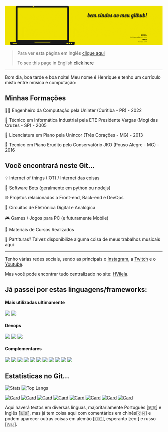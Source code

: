 ![Top Screen](TopScreenGitHub.gif)

> Para ver esta página em Inglês [clique aqui](https://github.com/vilelalabs/vilelalabs/blob/main/README.md)
> 
> To see this page in English [click here](https://github.com/vilelalabs/vilelalabs/blob/main/README.md)
---



Bom dia, boa tarde e boa noite! Meu nome é Henrique e tenho um currículo misto entre música e computação:

## Minhas Formações

👨‍💻 Engenheiro da Computação pela Uninter (Curitiba - PR) - 2022

🔧 Técnico em Informática Industrial pela ETE Presidente Vargas (Mogi das Cruzes - SP) - 2005

🎹 Licenciatura em Piano pela Unincor (Três Corações - MG) - 2013

🎼 Técnico em Piano Erudito pelo Conservatório JKO (Pouso Alegre - MG) - 2016


##  Você encontrará neste Git...

💡 Internet of things (IOT) / Internet das coisas

🤖 Software Bots (geralmente em python ou nodejs)

🌐 Projetos relacionados a Front-end, Back-end e DevOps

🔌 Circuitos de Eletrônica Digital e Analógica

🎮 Games / Jogos para PC (e futuramente Mobile)

📖 Materiais de Cursos Realizados

🎼 Partituras? Talvez disponibilize alguma coisa de meus trabalhos musicais aqui

---
Tenho várias redes sociais, sendo as principais o [Instagram](https://instagram.com/henriquevilelamusic), a [Twitch](https://twitch.tv/vilelalabs) e o [Youtube](https://youtube.com/henriquevilelamusic).

Mas você pode encontrar tudo centralizado no site: [HVilela](https://hvilela.com/social).

<!-- passo a passo para os ícones em:
      https://javascript.plainenglish.io/how-to-make-custom-language-badges-for-your-profile-using-shields-io-d2aeaf016b6b
      usando https://shields.io/ e ícones de https://simpleicons.org/-->
## Já passei por estas linguagens/frameworks: 

#### Mais utilizadas ultimamente
![](https://img.shields.io/badge/-C++-00599C?logo=cplusplus&logoColor=white&style=plastic) 
![](https://img.shields.io/badge/-JavaScript-F7DF1E?logo=javascript&logoColor=white&style=plastic)
#### Devops
![](https://img.shields.io/badge/-Terraform-7B42BC?logo=terraform&logoColor=white&style=plastic)
![](https://img.shields.io/badge/-Docker-2496ED?logo=docker&logoColor=white&style=plastic)
![](https://img.shields.io/badge/-Jenkins-D24939?logo=jenkins&logoColor=white&style=plastic)
#### Complementares
![](https://img.shields.io/badge/-PostrgeSQL-4169E1?logo=PostgreSQL&logoColor=white&style=plastic)
![](https://img.shields.io/badge/-VueJS-4FC08D?logo=vue.js&logoColor=white&style=plastic)
![](https://img.shields.io/badge/-React%20Native-61DAFB?logo=react&logoColor=white&style=plastic)
![](https://img.shields.io/badge/-C++%20for%20Arduino-00979D?logo=arduino&logoColor=white&style=plastic) 
![](https://img.shields.io/badge/-C-A8B9CC?logo=c&logoColor=white&style=plastic) 
![](https://img.shields.io/badge/-Assembly%20for%20PIC-007AAC?logo=assemblyscript&logoColor=white&style=plastic)
![](https://img.shields.io/badge/-Java-007396?logo=java&logoColor=white&style=plastic)
![](https://img.shields.io/badge/-ReactJs-61DAFB?logo=react&logoColor=white&style=plastic)
![](https://img.shields.io/badge/-Python-007AAC?logo=python&logoColor=white&style=plastic)
![](https://img.shields.io/badge/-TypeScript-007AAC?logo=typescript&logoColor=white&style=plastic)
![](https://img.shields.io/badge/-Capacitor-119EFF?logo=capacitor&logoColor=white&style=plastic)

## Estatísticas no Git...
<!-- estatísticas e configurações em : https://github.com/anuraghazra/github-readme-stats -->
![Stats](https://github-readme-stats.vercel.app/api?username=vilelalabs&show_icons=true&theme=radical&custom_title=Minhas%20estatísticas%20no%20Github)
![Top Langs](https://github-readme-stats.vercel.app/api/top-langs/?username=vilelalabs&show_icons=true&theme=radical&langs_count=5)

[![Card](https://github-readme-stats.vercel.app/api/pin/?username=vilelalabs&repo=VLHome&show_icons=true&theme=radical)](https://github.com/vilelalabs/vlhome)
[![Card](https://github-readme-stats.vercel.app/api/pin/?username=vilelalabs&repo=vlhomeHFModel02&show_icons=true&theme=radical)](https://github.com/vilelalabs/vlhomeHFModel02)
[![Card](https://github-readme-stats.vercel.app/api/pin/?username=vilelalabs&repo=VilelaBot&show_icons=true&theme=radical)](https://github.com/vilelalabs/VilelaBot)
[![Card](https://github-readme-stats.vercel.app/api/pin/?username=vilelalabs&repo=PacSnake&show_icons=true&theme=radical)](https://github.com/vilelalabs/PacSnake)
[![Card](https://github-readme-stats.vercel.app/api/pin/?username=vilelalabs&repo=ESP-Loader-Board&show_icons=true&theme=radical)](https://github.com/vilelalabs/ESP-Loader-Board)
[![Card](https://github-readme-stats.vercel.app/api/pin/?username=vilelalabs&repo=Updates-on-RNEspTouch.java&show_icons=true&theme=radical)](https://github.com/vilelalabs/Updates-on-RNEspTouch.java)
[![Card](https://github-readme-stats.vercel.app/api/pin/?username=vilelalabs&repo=React-Native-Sortable-Grid&show_icons=true&theme=radical)](https://github.com/vilelalabs/react-native-sortable-grid)
[![Card](https://github-readme-stats.vercel.app/api/pin/?username=vilelalabs&repo=BikeSpeedometer&show_icons=true&theme=radical)](https://github.com/vilelalabs/BikeSpeedometer)

Aqui haverá textos em diversas línguas, majoritariamente Português [:brazil:] e Inglês [🇺🇸], mas já tem coisa aqui com comentários em chinês[🇨🇳] e podem aparecer outras coisas em alemão [:de:], esperanto [:eo:] e russo [:ru:].
